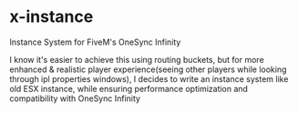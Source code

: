 # x-instance
Instance System for FiveM's OneSync Infinity

I know it's easier to achieve this using routing buckets, but for more enhanced & realistic player experience(seeing other players while looking through ipl properties windows), I decides to write an instance system like old ESX instance, while ensuring performance optimization and compatibility with OneSync Infinity